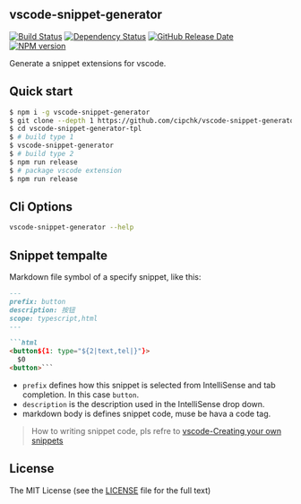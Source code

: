 ## vscode-snippet-generator

[![Build Status](https://img.shields.io/travis/cipchk/vscode-snippet-generator/master.svg?style=flat-square)](https://travis-ci.org/cipchk/vscode-snippet-generator)
[![Dependency Status](https://david-dm.org/cipchk/vscode-snippet-generator/status.svg?style=flat-square)](https://david-dm.org/cipchk/vscode-snippet-generator)
[![GitHub Release Date](https://img.shields.io/github/release-date/cipchk/vscode-snippet-generator.svg?style=flat-square)](https://github.com/cipchk/vscode-snippet-generator/releases)
[![NPM version](https://img.shields.io/npm/v/vscode-snippet-generator.svg?style=flat-square)](https://www.npmjs.com/package/vscode-snippet-generator)

Generate a snippet extensions for vscode.

## Quick start

```sh
$ npm i -g vscode-snippet-generator
$ git clone --depth 1 https://github.com/cipchk/vscode-snippet-generator-tpl.git
$ cd vscode-snippet-generator-tpl
$ # build type 1
$ vscode-snippet-generator
$ # build type 2
$ npm run release
$ # package vscode extension
$ npm run release
```

## Cli Options

```sh
vscode-snippet-generator --help
```

## Snippet tempalte

Markdown file symbol of a specify snippet, like this:

```markdown
---
prefix: button
description: 按钮
scope: typescript,html
---

```html
<button${1: type="${2|text,tel|}"}>
  $0
<button>```
```

- `prefix` defines how this snippet is selected from IntelliSense and tab completion. In this case `button`.
- `description` is the description used in the IntelliSense drop down.
- markdown body is defines snippet code, muse be hava a code tag.

> How to writing snippet code, pls refre to [vscode-Creating your own snippets](https://code.visualstudio.com/docs/editor/userdefinedsnippets)

## License

The MIT License (see the [LICENSE](https://github.com/cipchk/vscode-snippet-generator/blob/master/LICENSE) file for the full text)
